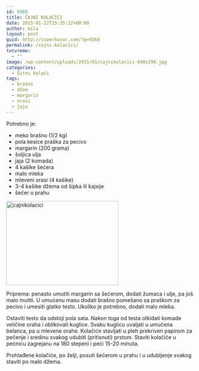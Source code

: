 ```yaml
---
id: 9368
title: ČAJNI KOLAČIĆI
date: 2015-01-22T15:35:12+00:00
author: mila
layout: post
guid: http://superkuvar.com/?p=9368
permalink: /cajni-kolacici/
totvreme:
  - ""
image: /wp-content/uploads/2015/01/cajnikolacici-940x198.jpg
categories:
  - Sitni kolači
tags:
  - brašno
  - džem
  - margarin
  - orasi
  - jaja
---
```

Potrebno je:

  * meko brašno (1/2 kg)
  * pola kesice praška za pecivo
  * margarin (200 grama)
  * šoljica ulja
  * jaja (2 komada)
  * 4 kašike šećera
  * malo mleka
  * mleveni orasi (4 kašike)
  * 3-4 kašike džema od šipka ili kajsije
  * šećer u prahu

[<img class="alignnone size-medium wp-image-9370" src="//superkuvar.com/wp-content/uploads/2015/01/cajnikolacici-300x225.jpg" alt="cajnikolacici" width="300" height="225" />](//superkuvar.com/wp-content/uploads/2015/01/cajnikolacici.jpg)

Priprema: penasto umutiti margarin sa šećerom, dodati žumaca i ulje, pa još malo mutiti. U umućenu masu dodati brašno pomešano sa praškom za pecivo i umesiti glatko testo. Ukoliko je potrebno, dodati malo mleka.

Ostaviti testo da odstoji pola sata. Nakon toga od testa otkidati komade veličine oraha i oblikovati kuglice. Svaku kuglicu uvaljati u umućena belanca, pa u mlevene orahe. Kolačiće stavljati u pleh prekriven papirom za pečenje i sredinu svakog  udubiti (pritisnuti) prstom. Staviti kolačiće u pećnicu zagrejanu na 180 stepeni i peći 15-20 minuta.

Prohlađene kolačiće, po želji, posuti šećerom u prahu i u udubljenje svakog staviti po malo džema.